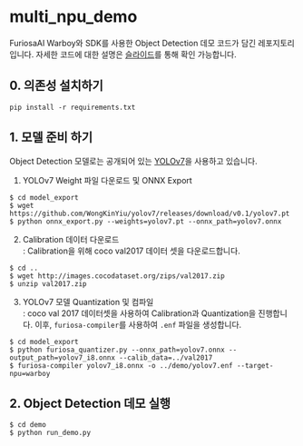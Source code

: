 # multi_npu_demo
FuriosaAI Warboy와 SDK를 사용한 Object Detection 데모 코드가 담긴 레포지토리입니다.
자세한 코드에 대한 설명은 [슬라이드]()를 통해 확인 가능합니다.

## 0. 의존성 설치하기
```shell
pip install -r requirements.txt
```

## 1. 모델 준비 하기
Object Detection 모델로는 공개되어 있는 [YOLOv7](https://github.com/WongKinYiu/yolov7)을 사용하고 있습니다.
1. YOLOv7 Weight 파일 다운로드 및 ONNX Export
```
$ cd model_export
$ wget https://github.com/WongKinYiu/yolov7/releases/download/v0.1/yolov7.pt
$ python onnx_export.py --weights=yolov7.pt --onnx_path=yolov7.onnx
```
2. Calibration 데이터 다운로드<br/>
: Calibration을 위해 coco val2017 데이터 셋을 다운로드합니다.
```
$ cd ..
$ wget http://images.cocodataset.org/zips/val2017.zip
$ unzip val2017.zip
```

3. YOLOv7 모델 Quantization 및 컴파일<br/>
  : coco val 2017 데이터셋을 사용하여 Calibration과 Quantization을 진행합니다. 이후, ```furiosa-compiler```를 사용하여 ```.enf``` 파일을 생성합니다.
```
$ cd model_export
$ python furiosa_quantizer.py --onnx_path=yolov7.onnx --output_path=yolov7_i8.onnx --calib_data=../val2017
$ furiosa-compiler yolov7_i8.onnx -o ../demo/yolov7.enf --target-npu=warboy
```

## 2. Object Detection 데모 실행
```
$ cd demo
$ python run_demo.py
```
